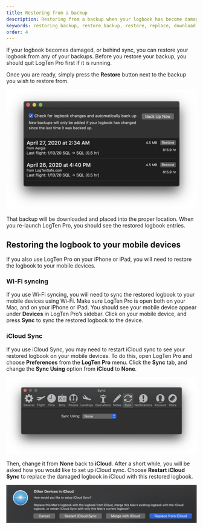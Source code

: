 ```yaml
---
title: Restoring from a backup
description: Restoring from a backup when your logbook has become damaged.
keywords: restoring backup, restore backup, restore, replace, download
order: 4
---
```


If your logbook becomes damaged, or behind sync, you can restore your logbook
from any of your backups. Before you restore your backup, you should quit
LogTen Pro first if it is running.

Once you are ready, simply press the **Restore** button next to the backup you
wish to restore from.

![Main application window](main-window.png)

That backup will be downloaded and placed into the proper location. When you
re-launch LogTen Pro, you should see the restored logbook entries.

## Restoring the logbook to your mobile devices

If you also use LogTen Pro on your iPhone or iPad, you will need to restore the
logbook to your mobile devices.

### Wi-Fi syncing

If you use Wi-Fi syncing, you will need to sync the restored logbook to your
mobile devices using Wi-Fi. Make sure LogTen Pro is open both on your Mac, and
on your iPhone or iPad. You should see your mobile device appear under
**Devices** in LogTen Pro’s sidebar. Click on your mobile device, and press
**Sync** to sync the restored logbook to the device.

### iCloud Sync

If you use iCloud Sync, you may need to restart iCloud sync to see your restored
logbook on your mobile devices. To do this, open LogTen Pro and choose
**Preferences** from the **LogTen Pro** menu. Click the **Sync** tab, and change
the **Sync Using** option from **iCloud** to **None**.

![LogTen Pro Sync options](logtenpro-sync.png)

Then, change it from **None** back to **iCloud**. After a short while, you will
be asked how you would like to set up iCloud sync. Choose **Restart iCloud
Sync** to replace the damaged logbook in iCloud with this restored logbook.

![LogTen Pro, restart iCloud sync](logtenpro-replace.png)
